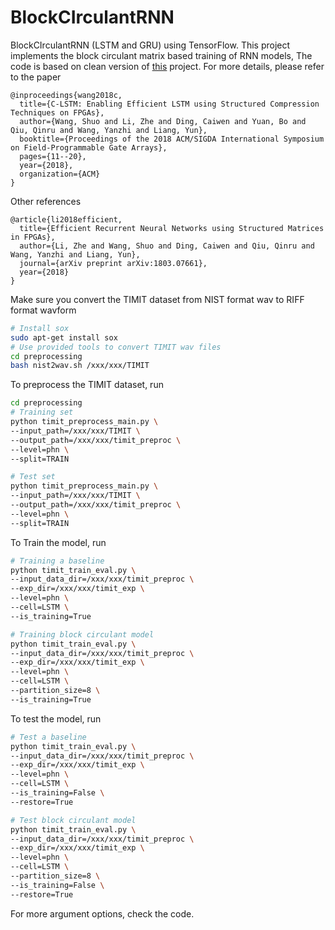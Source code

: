 # BlockCIrculantRNN

BlockCIrculantRNN (LSTM and GRU) using TensorFlow. This project implements the
block circulant matrix based training of RNN models, The code is based on clean
version of [this](https://github.com/zzw922cn/Automatic_Speech_Recognition)
project. For more details, please refer to the paper
```
@inproceedings{wang2018c,
  title={C-LSTM: Enabling Efficient LSTM using Structured Compression Techniques on FPGAs},
  author={Wang, Shuo and Li, Zhe and Ding, Caiwen and Yuan, Bo and Qiu, Qinru and Wang, Yanzhi and Liang, Yun},
  booktitle={Proceedings of the 2018 ACM/SIGDA International Symposium on Field-Programmable Gate Arrays},
  pages={11--20},
  year={2018},
  organization={ACM}
}
```
Other references
```
@article{li2018efficient,
  title={Efficient Recurrent Neural Networks using Structured Matrices in FPGAs},
  author={Li, Zhe and Wang, Shuo and Ding, Caiwen and Qiu, Qinru and Wang, Yanzhi and Liang, Yun},
  journal={arXiv preprint arXiv:1803.07661},
  year={2018}
}
```
Make sure you convert the TIMIT dataset from NIST format wav to RIFF format wavform
```bash
# Install sox
sudo apt-get install sox
# Use provided tools to convert TIMIT wav files
cd preprocessing
bash nist2wav.sh /xxx/xxx/TIMIT
```

To preprocess the TIMIT dataset, run
```bash
cd preprocessing
# Training set
python timit_preprocess_main.py \
--input_path=/xxx/xxx/TIMIT \
--output_path=/xxx/xxx/timit_preproc \
--level=phn \
--split=TRAIN

# Test set
python timit_preprocess_main.py \
--input_path=/xxx/xxx/TIMIT \
--output_path=/xxx/xxx/timit_preproc \
--level=phn \
--split=TRAIN
```

To Train the model, run
```bash
# Training a baseline
python timit_train_eval.py \
--input_data_dir=/xxx/xxx/timit_preproc \
--exp_dir=/xxx/xxx/timit_exp \
--level=phn \
--cell=LSTM \
--is_training=True

# Training block circulant model
python timit_train_eval.py \
--input_data_dir=/xxx/xxx/timit_preproc \
--exp_dir=/xxx/xxx/timit_exp \
--level=phn \
--cell=LSTM \
--partition_size=8 \
--is_training=True
```

To test the model, run
```bash
# Test a baseline
python timit_train_eval.py \
--input_data_dir=/xxx/xxx/timit_preproc \
--exp_dir=/xxx/xxx/timit_exp \
--level=phn \
--cell=LSTM \
--is_training=False \
--restore=True

# Test block circulant model
python timit_train_eval.py \
--input_data_dir=/xxx/xxx/timit_preproc \
--exp_dir=/xxx/xxx/timit_exp \
--level=phn \
--cell=LSTM \
--partition_size=8 \
--is_training=False \
--restore=True
```

For more argument options, check the code.
